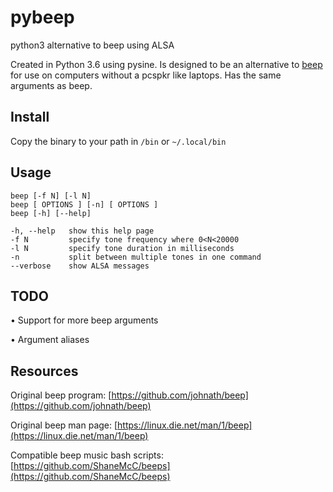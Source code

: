 # pybeep
python3 alternative to beep using ALSA

Created in Python 3.6 using pysine. Is designed to be an alternative to [beep](https://github.com/johnath/beep) for use on computers without a pcspkr like laptops. Has the same arguments as beep.

## Install
Copy the binary to your path in `/bin` or `~/.local/bin`

## Usage
```
beep [-f N] [-l N]
beep [ OPTIONS ] [-n] [ OPTIONS ]
beep [-h] [--help]

-h, --help   show this help page
-f N         specify tone frequency where 0<N<20000
-l N         specify tone duration in milliseconds
-n           split between multiple tones in one command
--verbose    show ALSA messages
```

## TODO
• Support for more beep arguments

• Argument aliases

## Resources 
Original beep program: [https://github.com/johnath/beep](https://github.com/johnath/beep)

Original beep man page: [https://linux.die.net/man/1/beep](https://linux.die.net/man/1/beep)

Compatible beep music bash scripts: [https://github.com/ShaneMcC/beeps](https://github.com/ShaneMcC/beeps)
